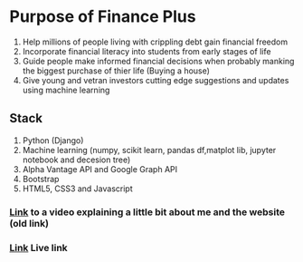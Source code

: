 # Purpose of Finance Plus

1. Help millions of people living with crippling debt gain financial freedom
2. Incorporate financial literacy into students from early stages of life
3. Guide people make informed financial decisions when probably manking the biggest purchase of thier life (Buying a house)
4. Give young and vetran investors cutting edge suggestions and updates using machine learning

## Stack

1. Python (Django)
2. Machine learning (numpy, scikit learn, pandas df,matplot lib, jupyter notebook and decesion tree)
3. Alpha Vantage API and Google Graph API
4. Bootstrap
5. HTML5, CSS3 and Javascript

### [Link](https://share.vidyard.com/watch/fMzRSYRivnFNHDhpPMsPB1?) to a video explaining a little bit about me and the website (old link)

### [Link](http://damp-castle-32783.herokuapp.com/) Live link
